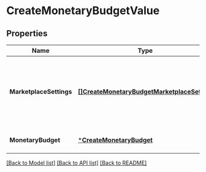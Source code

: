 # CreateMonetaryBudgetValue

## Properties
Name | Type | Description | Notes
------------ | ------------- | ------------- | -------------
**MarketplaceSettings** | [**[]CreateMonetaryBudgetMarketplaceSetting**](CreateMonetaryBudgetMarketplaceSetting.md) | List of Monetary Budget values selectively applied at the given marketplace level | [optional] [default to null]
**MonetaryBudget** | [***CreateMonetaryBudget**](CreateMonetaryBudget.md) |  | [optional] [default to null]

[[Back to Model list]](../README.md#documentation-for-models) [[Back to API list]](../README.md#documentation-for-api-endpoints) [[Back to README]](../README.md)

